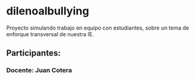 # dilenoalbullying
Proyecto simulando trabajo en equipo con estudiantes, sobre un tema de enforque transversal de nuestra IE.

## Participantes:
### Docente: Juan Cotera
